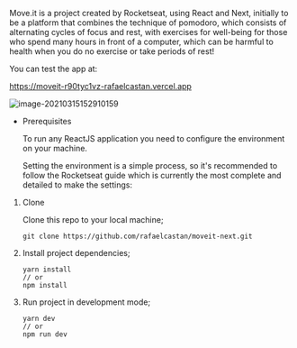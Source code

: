 Move.it is a project created by Rocketseat, using React and Next, initially to be a platform that combines the technique of pomodoro, which consists of alternating cycles of focus and rest, with exercises for well-being for those who spend many hours in front of a computer, which can be harmful to health when you do no exercise or take periods of rest! 



You can test the app at: 

https://moveit-r90tyc1vz-rafaelcastan.vercel.app



![image-20210315152910159](https://i.ibb.co/FmHKkh6/image-20210315152910159.png)



- Prerequisites

  To run any ReactJS application you need to configure the environment on your machine.

  Setting the environment is a simple process, so it's recommended to follow the Rocketseat guide which is currently the most complete and detailed to make the settings:

1. Clone

   

   Clone this repo to your local machine;

   

   ```
   git clone https://github.com/rafaelcastan/moveit-next.git
   ```

   

2. Install project dependencies;

   

   ```
   yarn install
   // or
   npm install
   ```

   

3. Run project in development mode;

   

   ```
   yarn dev
   // or
   npm run dev
   ```

   

